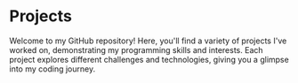 # Projects
Welcome to my GitHub repository! Here, you'll find a variety of projects I've worked on, demonstrating my programming skills and interests. Each project explores different challenges and technologies, giving you a glimpse into my coding journey.
